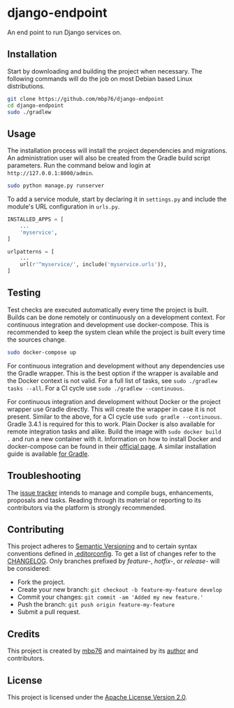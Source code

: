 # django-endpoint

An end point to run Django services on.

## Installation

Start by downloading and building the project when necessary. The following
commands will do the job on most Debian based Linux distributions.

```bash
git clone https://github.com/mbp76/django-endpoint
cd django-endpoint
sudo ./gradlew
```

## Usage

The installation process will install the project dependencies and migrations.
An administration user will also be created from the Gradle build script
parameters. Run the command below and login at `http://127.0.0.1:8000/admin`.

```bash
sudo python manage.py runserver
```

To add a service module, start by declaring it in `settings.py` and include the
module's URL configuration in `urls.py`.

```python
INSTALLED_APPS = [
    ...
    'myservice',
]
```

```python
urlpatterns = [
    ...
    url(r'^myservice/', include('myservice.urls')),
]
```

## Testing

Test checks are executed automatically every time the project is built. Builds
can be done remotely or continuously on a development context. For continuous
integration and development use docker-compose. This is recommended to keep the
system clean while the project is built every time the sources change.

```bash
sudo docker-compose up
```

For continuous integration and development without any dependencies use the
Gradle wrapper. This is the best option if the wrapper is available and the
Docker context is not valid. For a full list of tasks, see
`sudo ./gradlew tasks --all`. For a CI cycle use `sudo ./gradlew --continuous`.

For continuous integration and development without Docker or the project wrapper
use Gradle directly. This will create the wrapper in case it is not present.
Similar to the above, for a CI cycle use `sudo gradle --continuous`. Gradle
3.4.1 is required for this to work. Plain Docker is also available for remote
integration tasks and alike. Build the image with `sudo docker build .` and run
a new container with it. Information on how to install Docker and docker-compose
can be found in their [official page][install-docker-compose]. A similar
installation guide is available [for Gradle][install-gradle].

## Troubleshooting

The [issue tracker][issue-tracker] intends to manage and compile bugs,
enhancements, proposals and tasks. Reading through its material or reporting to
its contributors via the platform is strongly recommended.

## Contributing

This project adheres to [Semantic Versioning][semver] and to certain syntax
conventions defined in [.editorconfig][editorconfig]. To get a list of changes
refer to the [CHANGELOG][changelog]. Only branches prefixed by *feature-*,
*hotfix-*, or *release-* will be considered:

  - Fork the project.
  - Create your new branch: `git checkout -b feature-my-feature develop`
  - Commit your changes: `git commit -am 'Added my new feature.'`
  - Push the branch: `git push origin feature-my-feature`
  - Submit a pull request.

## Credits

This project is created by [mbp76][author] and maintained by its
[author][author] and contributors.

## License

This project is licensed under the [Apache License Version 2.0][license].

[author]: https://mbp76.github.io
[issue-tracker]: https://github.com/mbp76/django-endpoint/issues
[editorconfig]: .editorconfig
[changelog]: CHANGELOG.md
[license]: LICENSE
[semver]: http://semver.org
[install-docker-compose]: https://docs.docker.com/compose/install/
[install-gradle]: https://gradle.org/install

